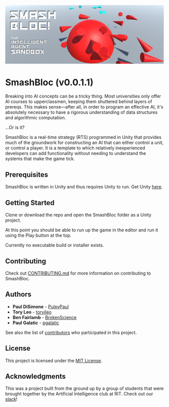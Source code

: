 ![Screenshot](Docs/logo_v1.png)

# SmashBloc (v0.0.1.1)

Breaking into AI concepts can be a tricky thing. Most universities only offer AI courses to upperclassmen, keeping them shuttered behind layers of prereqs. This makes sense—after all, in order to program an effective AI, it's absolutely necessary to have a rigorous understanding of data structures and algorithmic computation.

...Or is it?

SmashBloc is a real-time strategy (RTS) programmed in Unity that provides much of the groundwork for constructing an AI that can either control a unit, or control a player. It is a template to which relatively inexperienced developers can add functionality without needing to understand the systems that make the game tick.

## Prerequisites

SmashBloc is written in Unity and thus requires Unity to run. Get Unity [here](https://unity3d.com/).

## Getting Started

Clone or download the repo and open the SmashBloc folder as a Unity project.

At this point you should be able to run up the game in the editor and run it using the Play button at the top.

Currently no executable build or installer exists.

## Contributing

Check out [CONTRIBUTING.md](Docs/CONTRIBUTING.md) for more information on contributing to SmashBloc.

## Authors

* **Paul DiSimone** - [PulpyPaul](https://github.com/PulpyPaul)
* **Tory Leo** - [toryjleo](https://github.com/toryjleo)
* **Ben Fairlamb** - [BrokenScience](https://github.com/BrokenScience)
* **Paul Galatic** - [pgalatic](https://github.com/pgalatic)

See also the list of [contributors](https://github.com/RITficialIntelligence/SmashBloc/graphs/contributors) who participated in this project.

## License

This project is licensed under the [MIT License](Docs/LICENSE.md).

## Acknowledgments

This was a project built from the ground up by a group of students that were brought together by the Artificial Intelligence club at RIT. Check out our [slack](https://ritficialintelligence.slack.com/messages/general/)!